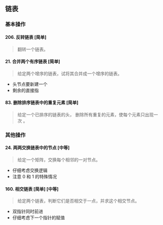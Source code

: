 ## 链表

### 基本操作

#### 206. 反转链表 [简单]

> 翻转一个链表。  

#### 21. 合并两个有序链表 [简单]

> 给定两个增序的链表，试将其合并成一个增序的链表。  

- 头节点要新建一个
- 剩余的直接指

#### 83. 删除排序链表中的重复元素 [简单]

> 给定一个已排序的链表的头， 删除所有重复的元素，使每个元素只出现一次 。



### 其他操作

#### 24. 两两交换链表中的节点 [中等]

> 给定一个矩阵，交换每个相邻的一对节点。  

- 仔细考虑交换逻辑
- 注意 0 和 1 的特殊情况

#### 160. 相交链表 [简单] [中等]

> 给定两个链表，判断它们是否相交于一点，并求这个相交节点。  

- 双指针同时前进
- 仔细考虑下一个指针的赋值